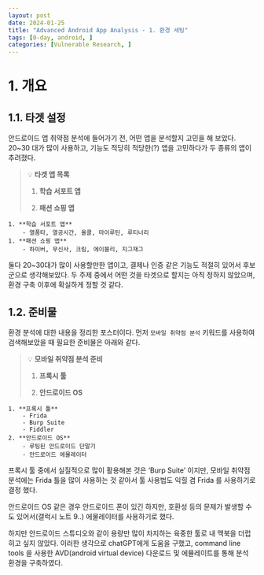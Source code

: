 ```yaml
---
layout: post
date: 2024-01-25
title: "Advanced Android App Analysis - 1. 환경 세팅"
tags: [0-day, android, ]
categories: [Vulnerable Research, ]
---
```



# 1. 개요


## 1.1. 타겟 설정


안드로이드 앱 취약점 분석에 들어가기 전, 어떤 앱을 분석할지 고민을 해 보았다. 20~30 대가 많이 사용하고, 기능도 적당히 적당한(?) 앱을 고민하다가 두 종류의 앱이 추려졌다.


> 💡 **타겟 앱 목록**  
> 1. **학습 서포트 앱**  
>   
>   
>   
> 1. **패션 쇼핑 앱**

	1. **학습 서포트 앱**
		- 열품타, 열공시간, 올클, 마이루틴, 루티너리
	1. **패션 쇼핑 앱**
		- 하이버, 무신사, 크림, 에이블리, 지그재그

둘다 20~30대가 많이 사용할만한 앱이고, 결제나 인증  같은 기능도 적절히 있어서 후보군으로 생각해보았다. 두 주제 중에서 어떤 것을 타겟으로 할지는 아직 정하지 않았으며, 환경 구축 이후에 확실하게 정할 것 같다.


## 1.2. 준비물


환경 분석에 대한 내용을 정리한 포스터이다. 먼저 `모바일 취약점 분석` 키워드를 사용하여 검색해보았을 때 필요한 준비물은 아래와 같다.


> 💡 **모바일 취약점 분석 준비**  
> 1. **프록시 툴**  
>   
> 2. **안드로이드 OS**

	1. **프록시 툴**
		- Frida
		- Burp Suite
		- Fiddler
	2. **안드로이드 OS**
		- 루팅된 안드로이드 단말기
		- 안드로이드 에뮬레이터

프록시 툴 중에서 실질적으로 많이 활용해본 것은 ‘Burp Suite’ 이지만, 모바일 취약점 분석에는 Frida 틀을 많이 사용하는 것 같아서 툴 사용법도 익힐 겸 Frida 를 사용하기로 결정 했다.


안드로이드 OS 같은 경우 안드로이드 폰이 있긴 하지만, 호환성 등의 문제가 발생할 수도 있어서(갤럭시 노트 9..) 에물레이터를 사용하기로 했다. 


하지만 안드로이드 스튜디오와 같이 용량만 많이 차지하는 육중한 툴로 내 맥북을 더럽히고 싶지 않았다. 이러한 생각으로 chatGPT에게 도움을 구했고, command line tools 을 사용한 AVD(android virtual device) 다운로드 및 에뮬레이트를 통해 분석 환경을 구축하였다.

